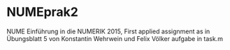 # NUMEprak2
NUME Einführung in die NUMERIK 2015, First applied assignment as in Übungsblatt 5
von Konstantin Wehrwein und Felix Völker
aufgabe in task.m